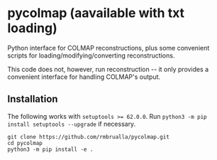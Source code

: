 # pycolmap (aavailable with txt loading)
Python interface for COLMAP reconstructions, plus some convenient scripts for
loading/modifying/converting reconstructions.

This code does not, however, run reconstruction -- it only provides a
convenient interface for handling COLMAP's output.

## Installation

The following works with `setuptools >= 62.0.0`. Run `python3 -m pip install
setuptools --upgrade` if necessary.

```
git clone https://github.com/rmbrualla/pycolmap.git
cd pycolmap
python3 -m pip install -e .
```

